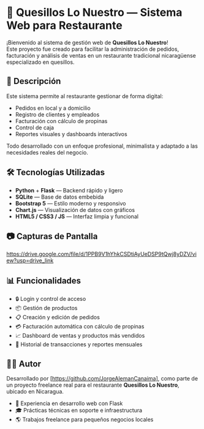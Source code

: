 # 🧀 Quesillos Lo Nuestro — Sistema Web para Restaurante

¡Bienvenido al sistema de gestión web de **Quesillos Lo Nuestro**!  
Este proyecto fue creado para facilitar la administración de pedidos, facturación y análisis de ventas en un restaurante tradicional nicaragüense especializado en quesillos.

## 📌 Descripción

Este sistema permite al restaurante gestionar de forma digital:

- Pedidos en local y a domicilio
- Registro de clientes y empleados
- Facturación con cálculo de propinas
- Control de caja
- Reportes visuales y dashboards interactivos

Todo desarrollado con un enfoque profesional, minimalista y adaptado a las necesidades reales del negocio.

## 🛠️ Tecnologías Utilizadas

- **Python** + **Flask** — Backend rápido y ligero
- **SQLite** — Base de datos embebida
- **Bootstrap 5** — Estilo moderno y responsivo
- **Chart.js** — Visualización de datos con gráficos
- **HTML5 / CSS3 / JS** — Interfaz limpia y funcional

## 📷 Capturas de Pantalla
https://drive.google.com/file/d/1PPB9V1hYhkCSDtiAyUeDSP9tQwj8yDZV/view?usp=drive_link


## 📊 Funcionalidades

- 🔒 Login y control de acceso
- 📦 Gestión de productos
- 📋 Creación y edición de pedidos
- 💳 Facturación automática con cálculo de propinas
- 📈 Dashboard de ventas y productos más vendidos
- 🧾 Historial de transacciones y reportes mensuales

## 🧑‍💻 Autor

Desarrollado por [https://github.com/JorgeAlemanCanaima], como parte de un proyecto freelance real para el restaurante **Quesillos Lo Nuestro**, ubicado en Nicaragua.

- 💼 Experiencia en desarrollo web con Flask
- 🎓 Prácticas técnicas en soporte e infraestructura
- 🌎 Trabajos freelance para pequeños negocios locales



